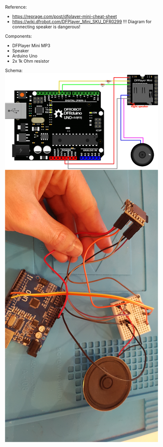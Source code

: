 Reference:
- https://reprage.com/post/dfplayer-mini-cheat-sheet
- https://wiki.dfrobot.com/DFPlayer_Mini_SKU_DFR0299 !!! Diagram for connecting speaker is dangerous!

Components:
- DFPlayer Mini MP3
- Speaker
- Arduino Uno
- 2x 1k Ohm resistor


Schema:
![Alt text](./schemas/DfplayerMini_bb.png?raw=true "Breadboard")
![Alt text](./schemas/dfplayer.jpg?raw=true "Photo1")
